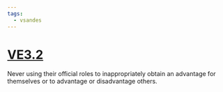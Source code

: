 ```yaml
---
tags:
  - vsandes
---
```

# [VE3.2](VE3.2.md) 
Never using their official roles to inappropriately obtain an advantage for themselves or to advantage or disadvantage others.